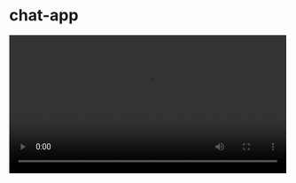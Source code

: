 # chat-app
<video align="right" alt="GIF" src="https://github.com/mahmoud-elbasiony/chat-app/blob/main/Demo.mkv" width="500"/>
